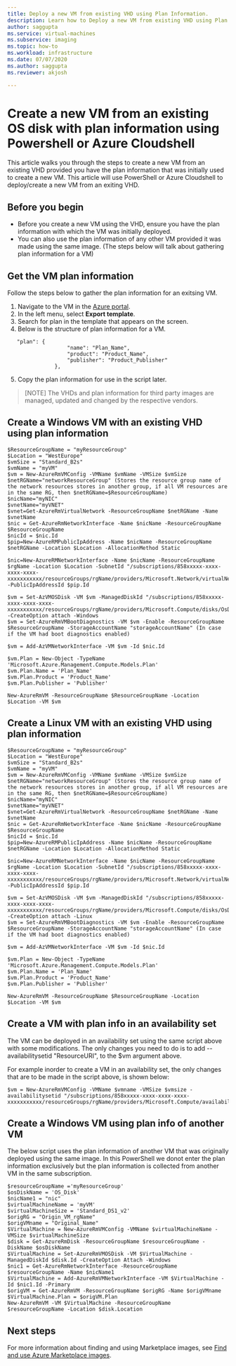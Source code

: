 ```yaml
---
title: Deploy a new VM from existing VHD using Plan Information.
description: Learn how to Deploy a new VM from existing VHD using Plan Information using Powershell or Azure Cloudshell
author: saggupta
ms.service: virtual-machines
ms.subservice: imaging
ms.topic: how-to
ms.workload: infrastructure
ms.date: 07/07/2020
ms.author: saggupta
ms.reviewer: akjosh

---
```


# Create a new VM from an existing OS disk with plan information using Powershell or Azure Cloudshell
This article walks you through the steps to create a new VM from an existing VHD provided you have the plan information that was initially used to create a new VM. This article will use PowerShell or Azure Cloudshell to deploy/create a new VM from an exiting VHD. 

## Before you begin

- Before you create a new VM using the VHD, ensure you have the plan information with which the VM was initially deployed.
- You can also use the plan information of any other VM provided it was made using the same image. (The steps below will talk about gathering plan information for a VM)

## Get the VM plan information

Follow the steps below to gather the plan information for an exitsing VM.

1. Navigate to the VM in the [Azure portal](https://portal.azure.com).
2. In the left menu, select **Export template**.
3. Search for plan in the template that appears on the screen.
4. Below is the structure of plan information for a VM.

```
   "plan": {
                   "name": "Plan_Name",
                   "product": "Product_Name",
                   "publisher": "Product_Publisher"
               },
```
5. Copy the plan information for use in the script later.

> [NOTE]
> The VHDs and plan information for third party images are managed, updated and changed by the respective vendors.

## Create a Windows VM with an existing VHD using plan information

```
$ResourceGroupName = "myResourceGroup"
$Location = "WestEurope"
$vmSize = "Standard_B2s"
$vmName = "myVM"
$vm = New-AzureRmVMConfig -VMName $vmName -VMSize $vmSize
$netRGName="networkResourceGroup" (Stores the resource group name of the network resources stores in another group, if all VM resources are in the same RG, then $netRGName=$ResourceGroupName)
$nicName="myNIC"
$vnetName="myVNET"
$vnet=Get-AzureRmVirtualNetwork -ResourceGroupName $netRGName -Name $vnetName
$nic = Get-AzureRmNetworkInterface -Name $nicName -ResourceGroupName $ResourceGroupName
$nicId = $nic.Id
$pip=New-AzureRMPublicIpAddress -Name $nicName -ResourceGroupName $netRGName -Location $Location -AllocationMethod Static

$nic=New-AzureRMNetworkInterface -Name $nicName -ResourceGroupName $rgName -Location $Location -SubnetId "/subscriptions/858xxxxx-xxxx-xxxx-xxxx-xxxxxxxxxxx/resourceGroups/rgName/providers/Microsoft.Network/virtualNetworks/vnetName/subnets/subnetName" -PublicIpAddressId $pip.Id

$vm = Set-AzVMOSDisk -VM $vm -ManagedDiskId "/subscriptions/858xxxxx-xxxx-xxxx-xxxx-xxxxxxxxxxx/resourceGroups/rgName/providers/Microsoft.Compute/disks/OsDisk" -CreateOption attach -Windows
$vm = Set-AzureRmVMBootDiagnostics -VM $vm -Enable -ResourceGroupName $ResourceGroupName -StorageAccountName "storageAccountName" (In case if the VM had boot diagnostics enabled)

$vm = Add-AzVMNetworkInterface -VM $vm -Id $nic.Id

$vm.Plan = New-Object -TypeName 'Microsoft.Azure.Management.Compute.Models.Plan'
$vm.Plan.Name = 'Plan_Name'
$vm.Plan.Product = 'Product_Name'
$vm.Plan.Publisher = 'Publisher'

New-AzureRmVM -ResourceGroupName $ResourceGroupName -Location $Location -VM $vm
```

## Create a Linux VM with an existing VHD using plan information

```
$ResourceGroupName = "myResourceGroup"
$Location = "WestEurope"
$vmSize = "Standard_B2s"
$vmName = "myVM"
$vm = New-AzureRmVMConfig -VMName $vmName -VMSize $vmSize
$netRGName="networkResourceGroup" (Stores the resource group name of the network resources stores in another group, if all VM resources are in the same RG, then $netRGName=$ResourceGroupName)
$nicName="myNIC"
$vnetName="myVNET"
$vnet=Get-AzureRmVirtualNetwork -ResourceGroupName $netRGName -Name $vnetName
$nic = Get-AzureRmNetworkInterface -Name $nicName -ResourceGroupName $ResourceGroupName
$nicId = $nic.Id
$pip=New-AzureRMPublicIpAddress -Name $nicName -ResourceGroupName $netRGName -Location $Location -AllocationMethod Static

$nic=New-AzureRMNetworkInterface -Name $nicName -ResourceGroupName $rgName -Location $Location -SubnetId "/subscriptions/858xxxxx-xxxx-xxxx-xxxx-xxxxxxxxxxx/resourceGroups/rgName/providers/Microsoft.Network/virtualNetworks/vnetName/subnets/subnetName" -PublicIpAddressId $pip.Id

$vm = Set-AzVMOSDisk -VM $vm -ManagedDiskId "/subscriptions/858xxxxx-xxxx-xxxx-xxxx-xxxxxxxxxxx/resourceGroups/rgName/providers/Microsoft.Compute/disks/OsDisk" -CreateOption attach -Linux
$vm = Set-AzureRmVMBootDiagnostics -VM $vm -Enable -ResourceGroupName $ResourceGroupName -StorageAccountName "storageAccountName" (In case if the VM had boot diagnostics enabled)

$vm = Add-AzVMNetworkInterface -VM $vm -Id $nic.Id

$vm.Plan = New-Object -TypeName 'Microsoft.Azure.Management.Compute.Models.Plan'
$vm.Plan.Name = 'Plan_Name'
$vm.Plan.Product = 'Product_Name'
$vm.Plan.Publisher = 'Publisher'

New-AzureRmVM -ResourceGroupName $ResourceGroupName -Location $Location -VM $vm
```

## Create a VM with plan info in an availability set

The VM can be deployed in an availability set using the same script above with some modifications. The only changes you need to do is to add --availabilitysetid "ResourceURI", to the $vm argument above.

For example inorder to create a VM in an availability set, the only changes that are to be made in the script above, is shown below:

```
$vm = New-AzureRmVMConfig -VMName $vmname -VMSize $vmsize -availabilitysetid "/subscriptions/858xxxxx-xxxx-xxxx-xxxx-xxxxxxxxxxx/resourceGroups/rgName/providers/Microsoft.Compute/availabilitySets/avsetName"
```

## Create a Windows VM using plan info of another VM 

The below script uses the plan information of another VM that was originally deployed using the same image. In this PowerShell we donot enter the plan information exclusively but the plan information is collected from another VM in the same subscription.

```
$resourceGroupName ='myResourceGroup'
$osDiskName = 'OS_Disk'
$nicName1 = "nic"
$virtualMachineName = 'myVM'
$virtualMachineSize = 'Standard_DS1_v2'
$origRG = "Origin_VM_rgName"
$origVMname = "Original_Name"
$VirtualMachine = New-AzureRmVMConfig -VMName $virtualMachineName -VMSize $virtualMachineSize
$disk = Get-AzureRmDisk -ResourceGroupName $resourceGroupName -DiskName $osDiskName
$VirtualMachine = Set-AzureRmVMOSDisk -VM $VirtualMachine -ManagedDiskId $disk.Id -CreateOption Attach -Windows
$nic1 = Get-AzureRmNetworkInterface -ResourceGroupName $resourceGroupName -Name $nicName1
$VirtualMachine = Add-AzureRmVMNetworkInterface -VM $VirtualMachine -Id $nic1.Id -Primary
$origVM = Get-AzureRmVM -ResourceGroupName $origRG -Name $origVMname
$VirtualMachine.Plan = $origVM.Plan
New-AzureRmVM -VM $VirtualMachine -ResourceGroupName $resourceGroupName -Location $disk.Location
```

## Next steps

For more information about finding and using Marketplace images, see [Find and use Azure Marketplace images](./windows/cli-ps-findimage.md).

